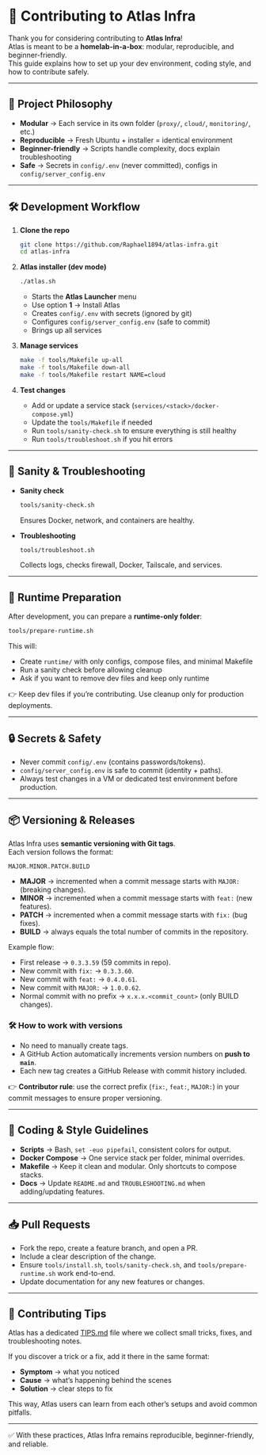 # 🤝 Contributing to Atlas Infra

Thank you for considering contributing to **Atlas Infra**!  
Atlas is meant to be a **homelab-in-a-box**: modular, reproducible, and beginner-friendly.  
This guide explains how to set up your dev environment, coding style, and how to contribute safely.

---

## 📂 Project Philosophy

- **Modular** → Each service in its own folder (`proxy/`, `cloud/`, `monitoring/`, etc.)  
- **Reproducible** → Fresh Ubuntu + installer = identical environment  
- **Beginner-friendly** → Scripts handle complexity, docs explain troubleshooting  
- **Safe** → Secrets in `config/.env` (never committed), configs in `config/server_config.env`  

---

## 🛠 Development Workflow

1. **Clone the repo**
   ```bash
   git clone https://github.com/Raphael1894/atlas-infra.git
   cd atlas-infra
   ```

2. **Atlas installer (dev mode)**
   ```bash
   ./atlas.sh
   ```
   - Starts the **Atlas Launcher** menu  
   - Use option **1** → Install Atlas  
   - Creates `config/.env` with secrets (ignored by git)  
   - Configures `config/server_config.env` (safe to commit)  
   - Brings up all services  

3. **Manage services**
   ```bash
   make -f tools/Makefile up-all
   make -f tools/Makefile down-all
   make -f tools/Makefile restart NAME=cloud
   ```

4. **Test changes**
   - Add or update a service stack (`services/<stack>/docker-compose.yml`)  
   - Update the `tools/Makefile` if needed  
   - Run `tools/sanity-check.sh` to ensure everything is still healthy  
   - Run `tools/troubleshoot.sh` if you hit errors  

---

## 🧪 Sanity & Troubleshooting

- **Sanity check**
  ```bash
  tools/sanity-check.sh
  ```
  Ensures Docker, network, and containers are healthy.

- **Troubleshooting**
  ```bash
  tools/troubleshoot.sh
  ```
  Collects logs, checks firewall, Docker, Tailscale, and services.

---

## 🧹 Runtime Preparation

After development, you can prepare a **runtime-only folder**:

```bash
tools/prepare-runtime.sh
```

This will:
- Create `runtime/` with only configs, compose files, and minimal Makefile  
- Run a sanity check before allowing cleanup  
- Ask if you want to remove dev files and keep only runtime  

👉 Keep dev files if you’re contributing. Use cleanup only for production deployments.

---

## 🔒 Secrets & Safety

- Never commit `config/.env` (contains passwords/tokens).  
- `config/server_config.env` is safe to commit (identity + paths).  
- Always test changes in a VM or dedicated test environment before production.

---

## 📦 Versioning & Releases

Atlas Infra uses **semantic versioning with Git tags**.  
Each version follows the format:  

```
MAJOR.MINOR.PATCH.BUILD
```

- **MAJOR** → incremented when a commit message starts with `MAJOR:` (breaking changes).  
- **MINOR** → incremented when a commit message starts with `feat:` (new features).  
- **PATCH** → incremented when a commit message starts with `fix:` (bug fixes).  
- **BUILD** → always equals the total number of commits in the repository.  

Example flow:  
- First release → `0.3.3.59` (59 commits in repo).  
- New commit with `fix:` → `0.3.3.60`.  
- New commit with `feat:` → `0.4.0.61`.  
- New commit with `MAJOR:` → `1.0.0.62`.  
- Normal commit with no prefix → `x.x.x.<commit_count>` (only BUILD changes).  

### 🛠 How to work with versions
- No need to manually create tags.  
- A GitHub Action automatically increments version numbers on **push to `main`**.  
- Each new tag creates a GitHub Release with commit history included.  

👉 **Contributor rule**: use the correct prefix (`fix:`, `feat:`, `MAJOR:`) in your commit messages to ensure proper versioning.

---

## 📜 Coding & Style Guidelines

- **Scripts** → Bash, `set -euo pipefail`, consistent colors for output.  
- **Docker Compose** → One service stack per folder, minimal overrides.  
- **Makefile** → Keep it clean and modular. Only shortcuts to compose stacks.  
- **Docs** → Update `README.md` and `TROUBLESHOOTING.md` when adding/updating features.  

---

## 📥 Pull Requests

- Fork the repo, create a feature branch, and open a PR.  
- Include a clear description of the change.  
- Ensure `tools/install.sh`, `tools/sanity-check.sh`, and `tools/prepare-runtime.sh` work end-to-end.  
- Update documentation for any new features or changes.  

---

## 📌 Contributing Tips

Atlas has a dedicated [TIPS.md](../docs/TIPS.md) file where we collect small tricks, fixes, and troubleshooting notes.

If you discover a trick or a fix, add it there in the same format:

- **Symptom** → what you noticed  
- **Cause** → what’s happening behind the scenes  
- **Solution** → clear steps to fix  

This way, Atlas users can learn from each other’s setups and avoid common pitfalls.


---

✅ With these practices, Atlas Infra remains reproducible, beginner-friendly, and reliable.